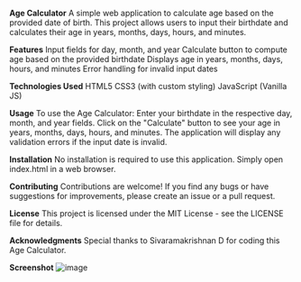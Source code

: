 **Age Calculator**
A simple web application to calculate age based on the provided date of birth. This project allows users to input their birthdate and calculates their age in years, months, days, hours, and minutes.

**Features**
Input fields for day, month, and year
Calculate button to compute age based on the provided birthdate
Displays age in years, months, days, hours, and minutes
Error handling for invalid input dates

**Technologies Used**
HTML5
CSS3 (with custom styling)
JavaScript (Vanilla JS)

**Usage**
To use the Age Calculator:
Enter your birthdate in the respective day, month, and year fields.
Click on the "Calculate" button to see your age in years, months, days, hours, and minutes.
The application will display any validation errors if the input date is invalid.

**Installation**
No installation is required to use this application. Simply open index.html in a web browser.

**Contributing**
Contributions are welcome! If you find any bugs or have suggestions for improvements, please create an issue or a pull request.

**License**
This project is licensed under the MIT License - see the LICENSE file for details.

**Acknowledgments**
Special thanks to Sivaramakrishnan D for coding this Age Calculator.

**Screenshot**
![image](https://github.com/srk-sivaramakrishnan/Age-Calculator/assets/94343400/dd88a22d-23d8-4c47-824e-072b791550f5)
